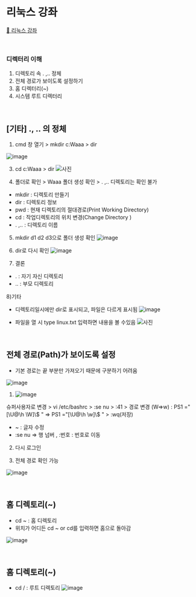 # 리눅스 강좌
[:link: 리눅스 강좌 ](https://youtu.be/uRZr35xIBqg) 


<br>



### 디렉터리 이해 
1. 디렉토리 속 . ,.. 정체
2. 전체 경로가 보이도록 설정하기
3. 홈 디렉터리(~)
4. 시스템 루트 디렉터리 


<br>



## [기타] ., .. 의 정체 

1) cmd 창 열기 > mkdir c:Waaa > dir

![image](https://user-images.githubusercontent.com/93310395/168971435-97f7762b-b793-4f75-8352-b0fdae3daf17.png)

3) cd c:Waaa > dir 
![사진](https://user-images.githubusercontent.com/93310395/168972719-33279106-ea88-496e-bdc8-27792dfd5b82.png)

4) 폴더로 확인 > Waaa 폴더 생성 확인 > . ,.. 디렉토리는 확인 불가

* mkdir : 디렉토리 만들기 
* dir : 디렉토리 정보 
* pwd : 현재 디렉토리의 절대경로(Print Working Directory)
* cd : 작업디렉토리의 위치 변경(Change Directory )
* . ,.. : 디렉토리 이름 

5) mkdir d1 d2 d3으로 폴더 생성 확인
![image](https://user-images.githubusercontent.com/93310395/168973542-bdbcd0a7-228a-4eee-9f6b-f11fd0065459.png)

6) dir로 다시 확인 
![image](https://user-images.githubusercontent.com/93310395/168973707-1e4c8b4c-3deb-4888-b56b-da2257b24fff.png)

7) 결론
* . : 자기 자신 디렉토리
* .. : 부모 디렉토리

8)기타 
* 디렉토리일시에만 dir로 표시되고, 파일은 다르게 표시됨
![image](https://user-images.githubusercontent.com/93310395/168974326-50205b86-e0a9-4532-8527-83b5c33cf003.png)

* 파일을 열 시 type linux.txt 입력하면 내용을 볼 수있음
![사진](https://user-images.githubusercontent.com/93310395/168974865-a0c798e0-ff10-4436-aad3-3ffb636a3289.png)


<br>


## 전체 경로(Path)가 보이도록 설정

- 기본 경로는 끝 부분만 가져오기 때문에 구분하기 어려움

![image](https://user-images.githubusercontent.com/93310395/168978555-559a8c13-6a8b-4033-90bc-fb84d8424266.png)


1) ![image](https://user-images.githubusercontent.com/93310395/168986238-fec70948-cfbd-49cf-99cd-859f001e2ba1.png)

슈퍼사용자로 변경 > vi /etc/bashrc > :se nu > :41 > 경로 변경 (W=>w) : PS1 ="[\U@\h \W]\\$ " => PS1 ="[\U@\h \w]\\$ " > :wq(저장)
* ~ : 글자 수정 
* :se nu => 행 넘버 , :번호 : 번호로 이동

2) 다시 로그인 

3) 전체 경로 확인 가능

![image](https://user-images.githubusercontent.com/93310395/168983974-8cb7eae9-7a76-460b-8c55-c743624b94b9.png)


<br>


## 홈 디렉토리(~)
* cd ~ : 홈 디렉토리 
* 위치가 어디든 cd ~ or cd를 입력하면 홈으로 돌아감 

![image](https://user-images.githubusercontent.com/93310395/168987156-91aded69-8f0e-41cc-86f5-6914516c845f.png)


<br>

## 홈 디렉토리(~)
* cd / : 루트 디렉토리 
![image](https://user-images.githubusercontent.com/93310395/168988235-5c563620-71c8-4c4a-b9db-35b2c38973be.png)



``` 
